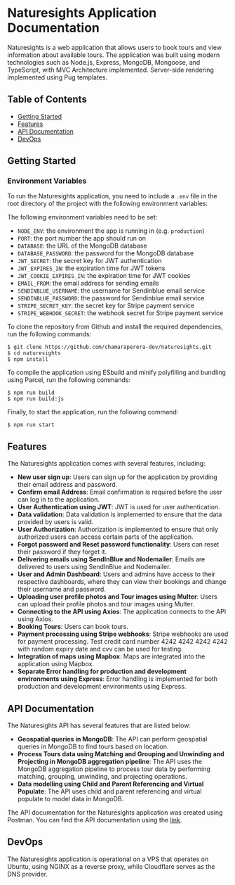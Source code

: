 # Naturesights Application Documentation

Naturesights is a web application that allows users to book tours and view information about available tours. The application was built using modern technologies such as Node.js, Express, MongoDB, Mongoose, and TypeScript, with MVC Architecture implemented.
Server-side rendering implemented using Pug templates.

## Table of Contents

- [Getting Started](#getting-started)
- [Features](#features)
- [API Documentation](#api-documentation)
- [DevOps](#devops)

## Getting Started

### Environment Variables

To run the Naturesights application, you need to include a `.env` file in the root directory of the project with the following environment variables:

The following environment variables need to be set:

- `NODE_ENV`: the environment the app is running in (e.g. `production`)
- `PORT`: the port number the app should run on
- `DATABASE`: the URL of the MongoDB database
- `DATABASE_PASSWORD`: the password for the MongoDB database
- `JWT_SECRET`: the secret key for JWT authentication
- `JWT_EXPIRES_IN`: the expiration time for JWT tokens
- `JWT_COOKIE_EXPIRES_IN`: the expiration time for JWT cookies
- `EMAIL_FROM`: the email address for sending emails
- `SENDINBLUE_USERNAME`: the username for Sendinblue email service
- `SENDINBLUE_PASSWORD`: the password for Sendinblue email service
- `STRIPE_SECRET_KEY`: the secret key for Stripe payment service
- `STRIPE_WEBHOOK_SECRET`: the webhook secret for Stripe payment service

To clone the repository from Github and install the required dependencies, run the following commands:

```shell
$ git clone https://github.com/chamaraperera-dev/naturesights.git
$ cd naturesights
$ npm install
```

To compile the application using ESbuild and minify polyfilling and bundling using Parcel, run the following commands:

```shell
$ npm run build
$ npm run build:js
```

Finally, to start the application, run the following command:

```shell
$ npm run start
```

## Features

The Naturesights application comes with several features, including:

- **New user sign up**: Users can sign up for the application by providing their email address and password.
- **Confirm email Address**: Email confirmation is required before the user can log in to the application.
- **User Authentication using JWT**: JWT is used for user authentication.
- **Data validation**: Data validation is implemented to ensure that the data provided by users is valid.
- **User Authorization**: Authorization is implemented to ensure that only authorized users can access certain parts of the application.
- **Forgot password and Reset password functionality**: Users can reset their password if they forget it.
- **Delivering emails using SendInBlue and Nodemailer**: Emails are delivered to users using SendInBlue and Nodemailer.
- **User and Admin Dashboard**: Users and admins have access to their respective dashboards, where they can view their bookings and change their username and password.
- **Uploading user profile photos and Tour images using Multer**: Users can upload their profile photos and tour images using Multer.
- **Connecting to the API using Axios**: The application connects to the API using Axios.
- **Booking Tours**: Users can book tours.
- **Payment processing using Stripe webhooks**: Stripe webhooks are used for payment processing. Test credit card number 4242 4242 4242 4242 with random expiry date and cvv can be used for testing.
- **Integration of maps using Mapbox**: Maps are integrated into the application using Mapbox.
- **Separate Error handling for production and development environments using Express**: Error handling is implemented for both production and development environments using Express.

## API Documentation

The Naturesights API has several features that are listed below:

- **Geospatial queries in MongoDB**: The API can perform geospatial queries in MongoDB to find tours based on location.
- **Process Tours data using Matching and Grouping and Unwinding and Projecting in MongoDB aggregation pipeline**: The API uses the MongoDB aggregation pipeline to process tour data by performing matching, grouping, unwinding, and projecting operations.
- **Data modelling using Child and Parent Referencing and Virtual Populate**: The API uses child and parent referencing and virtual populate to model data in MongoDB.

The API documentation for the Naturesights application was created using Postman. You can find the API documentation using the [link](https://documenter.getpostman.com/view/17428274/2s93CUHAFt).

## DevOps

The Naturesights application is operational on a VPS that operates on Ubuntu, using NGINX as a reverse proxy, while Cloudflare serves as the DNS provider.
